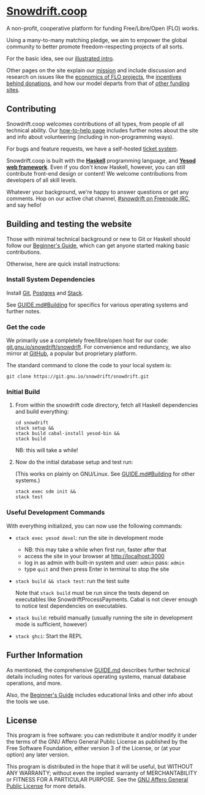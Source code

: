 # [Snowdrift.coop]

A non-profit, cooperative platform for funding Free/Libre/Open (FLO) works.

Using a many-to-many matching pledge, we aim to empower the global
community to better promote freedom-respecting projects of all sorts.

For the basic idea, see our [illustrated intro].

Other pages on the site explain our [mission] and include discussion and
research on issues like the [economics of FLO projects], the [incentives
behind donations], and how our model departs from that of [other funding
sites].

## Contributing

Snowdrift.coop welcomes contributions of all types, from people of all
technical ability. Our [how-to-help page] includes further notes about the
site and info about volunteering (including in non-programming ways).

For bugs and feature requests, we have a self-hosted [ticket system].

Snowdrift.coop is built with the **[Haskell]** programming language, and
**[Yesod web framework]**. Even if you don't know Haskell, however, you can
still contribute front-end design or content! We welcome contributions from
developers of all skill levels.

Whatever your background, we're happy to answer questions or get any
comments. Hop on our active chat channel, [#snowdrift on Freenode IRC], and
say hello!

## Building and testing the website

Those with minimal technical background or new to Git or Haskell should follow
our [Beginner's Guide], which can get anyone started making basic contributions.

Otherwise, here are quick install instructions:

### Install System Dependencies

Install [Git], [Postgres] and [Stack].

See [GUIDE.md#Building] for specifics for various operating systems and further
notes.

### Get the code

We primarily use a completely free/libre/open host for our code:
[git.gnu.io/snowdrift/snowdrift]. For convenience and redundancy, we also mirror
at [GitHub], a popular but proprietary platform.

The standard command to clone the code to your local system is:

    git clone https://git.gnu.io/snowdrift/snowdrift.git

### Initial Build

1.  From within the snowdrift code directory, fetch all Haskell dependencies
    and build everything:

        cd snowdrift
        stack setup &&
        stack build cabal-install yesod-bin &&
        stack build

    NB: this will take a while!

2.  Now do the initial database setup and test run:

    (This works on plainly on GNU/Linux. See [GUIDE.md#Building] for other systems.)

        stack exec sdm init &&
        stack test

### Useful Development Commands

With everything initialized, you can now use the following commands:

* `stack exec yesod devel`: run the site in development mode
    * NB: this may take a while when first run, faster after that
    * access the site in your browser at <http://localhost:3000>
    * log in as admin with built-in system and user: `admin` pass: `admin`
    * type `quit` and then press Enter in terminal to stop the site
* `stack build && stack test`: run the test suite

    Note that `stack build` must be run since the tests depend on
    executables like SnowdriftProcessPayments. Cabal is not clever enough
    to notice test dependencies on executables.
* `stack build`: rebuild manually (usually running the site in development
  mode is sufficient, however)
* `stack ghci`: Start the REPL

Further Information
-------------------

As mentioned, the comprehensive [GUIDE.md] describes further technical details
including notes for various operating systems, manual database operations, and
more.

Also, the [Beginner's Guide] includes educational links and other info about the
tools we use.

License
-------

This program is free software: you can redistribute it and/or modify
it under the terms of the GNU Affero General Public License as published by
the Free Software Foundation, either version 3 of the License, or
(at your option) any later version.

This program is distributed in the hope that it will be useful,
but WITHOUT ANY WARRANTY; without even the implied warranty of
MERCHANTABILITY or FITNESS FOR A PARTICULAR PURPOSE. See the
[GNU Affero General Public License](LICENSE.md) for more details.

[Beginner's Guide]: BEGINNERS.md
[economics of FLO projects]: https://snowdrift.coop/p/snowdrift/w/en/economics
[#snowdrift on Freenode IRC]: http://webchat.freenode.net/?channels=#snowdrift
[git.gnu.io/snowdrift/snowdrift]: https://git.gnu.io/snowdrift/snowdrift
[Git]: http://www.git-scm.com/downloads
[GitHub]: https://github.com/snowdriftcoop/snowdrift
[GUIDE.md]: GUIDE.md
[GUIDE.md#Building]: GUIDE.md#building
[Haskell]: https://www.haskell.org/
[how-to-help page]: https://snowdrift.coop/p/snowdrift/w/how-to-help
[illustrated intro]: https://snowdrift.coop/p/snowdrift/w/en/intro
[incentives behind donations]: https://snowdrift.coop/p/snowdrift/w/en/psychology
[mission]: https://snowdrift.coop/p/snowdrift/w/en/mission
[other funding sites]: https://snowdrift.coop/p/snowdrift/w/en/othercrowdfunding
[Postgres]: http://www.postgresql.org/download/
[Snowdrift.coop]: https://snowdrift.coop
[Stack]: https://github.com/commercialhaskell/stack#how-to-install
[ticket system]: http://snowdrift.coop/p/snowdrift/t
[Yesod web framework]: http://www.yesodweb.com/
